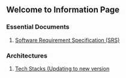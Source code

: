 ## Welcome to Information Page

### Essential Documents

1. [Software Requirement Specification (SRS)](https://docs.google.com/document/d/1amb-hPVu9sTVTXxCXIfUJk0HP3fs7OQ923jpJC_gG9s/edit?usp=sharing)

### Architectures
1. [Tech Stacks (Updating to new version](https://drive.google.com/file/d/1oUBl2PuH4JaKukTwUN2zYccwzD0ZpFrC/view?usp=sharing)

